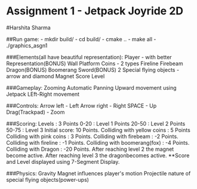 Assignment 1 - Jetpack Joyride 2D
=========================

#Harshita Sharma

##Run game:
    - mkdir build/
    - cd build/
    - cmake ..
    - make all
    - ./graphics_asgn1

###Elements(all have beautiful representation):
    Player - with better Representation(BONUS)
    Wall
    Platform
    Coins - 2 types
    Fireline
    Firebeam
    Dragon(BONUS)
    Boomerang
    Sword(BONUS)
    2 Special flying objects - arrow and diamond
    Magnet
    Score
    Level

###Gameplay:
    Zooming
    Automatic Panning
    Upward movement using Jetpack
    LEft-Right movement

###Controls:
    Arrow left - Left
    Arrow right - Right
    SPACE - Up
    Drag(Trackpad) - Zoom

###Scoring:
    Levels : 3
    Points 0-20 : Level 1
    Points 20-50 : Level 2
    Points 50-75 : Level 3
    Initial score: 10 Points.
    Colliding with yellow coins : 5 Points
    Colliding with pink coins : 3 Points.
    Colliding with firebeam : -2 Points.
    Colliding with fireline : -1 Points.
    Colliding with boomerang(fox) : -4 Points.
    Colliding with Dragon : -20 Points.
    After reaching level 2 the magnet become active.
    After reaching level 3 the dragonbecomes active.
    **Score and Level displayed using 7-Segment Display.

###Physics:
    Gravity
    Magnet influences player's motion
    Projectile nature of special flying objects(power-ups)


